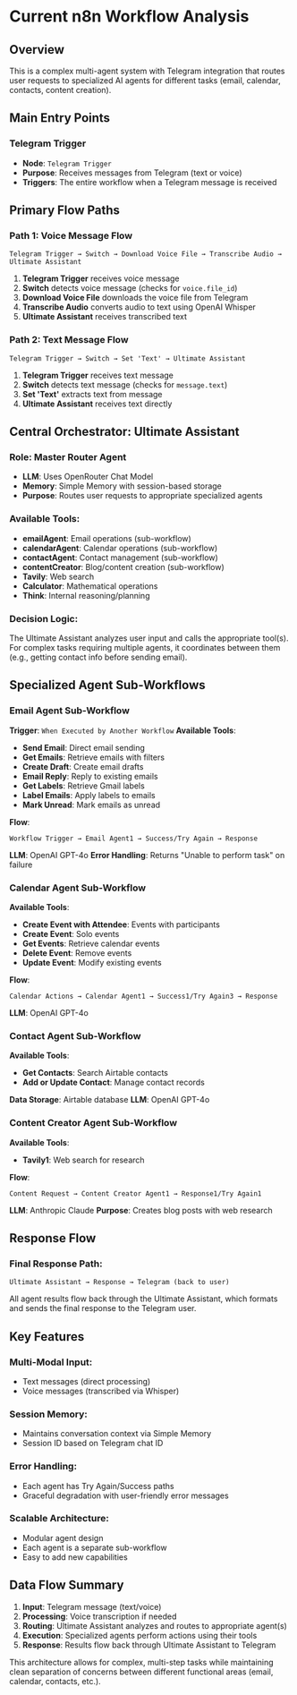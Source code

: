 # Current n8n Workflow Analysis

## Overview
This is a complex multi-agent system with Telegram integration that routes user requests to specialized AI agents for different tasks (email, calendar, contacts, content creation).

## Main Entry Points

### **Telegram Trigger**
- **Node**: `Telegram Trigger`
- **Purpose**: Receives messages from Telegram (text or voice)
- **Triggers**: The entire workflow when a Telegram message is received

## Primary Flow Paths

### **Path 1: Voice Message Flow**
```
Telegram Trigger → Switch → Download Voice File → Transcribe Audio → Ultimate Assistant
```

1. **Telegram Trigger** receives voice message
2. **Switch** detects voice message (checks for `voice.file_id`)
3. **Download Voice File** downloads the voice file from Telegram
4. **Transcribe Audio** converts audio to text using OpenAI Whisper
5. **Ultimate Assistant** receives transcribed text

### **Path 2: Text Message Flow**
```
Telegram Trigger → Switch → Set 'Text' → Ultimate Assistant
```

1. **Telegram Trigger** receives text message
2. **Switch** detects text message (checks for `message.text`)
3. **Set 'Text'** extracts text from message
4. **Ultimate Assistant** receives text directly

## Central Orchestrator: Ultimate Assistant

### **Role**: Master Router Agent
- **LLM**: Uses OpenRouter Chat Model
- **Memory**: Simple Memory with session-based storage
- **Purpose**: Routes user requests to appropriate specialized agents

### **Available Tools**:
- **emailAgent**: Email operations (sub-workflow)
- **calendarAgent**: Calendar operations (sub-workflow)  
- **contactAgent**: Contact management (sub-workflow)
- **contentCreator**: Blog/content creation (sub-workflow)
- **Tavily**: Web search
- **Calculator**: Mathematical operations
- **Think**: Internal reasoning/planning

### **Decision Logic**:
The Ultimate Assistant analyzes user input and calls the appropriate tool(s). For complex tasks requiring multiple agents, it coordinates between them (e.g., getting contact info before sending email).

## Specialized Agent Sub-Workflows

### **Email Agent Sub-Workflow**
**Trigger**: `When Executed by Another Workflow`
**Available Tools**:
- **Send Email**: Direct email sending
- **Get Emails**: Retrieve emails with filters
- **Create Draft**: Create email drafts
- **Email Reply**: Reply to existing emails
- **Get Labels**: Retrieve Gmail labels
- **Label Emails**: Apply labels to emails
- **Mark Unread**: Mark emails as unread

**Flow**:
```
Workflow Trigger → Email Agent1 → Success/Try Again → Response
```

**LLM**: OpenAI GPT-4o
**Error Handling**: Returns "Unable to perform task" on failure

### **Calendar Agent Sub-Workflow**
**Available Tools**:
- **Create Event with Attendee**: Events with participants
- **Create Event**: Solo events
- **Get Events**: Retrieve calendar events
- **Delete Event**: Remove events
- **Update Event**: Modify existing events

**Flow**:
```
Calendar Actions → Calendar Agent1 → Success1/Try Again3 → Response
```

**LLM**: OpenAI GPT-4o

### **Contact Agent Sub-Workflow**
**Available Tools**:
- **Get Contacts**: Search Airtable contacts
- **Add or Update Contact**: Manage contact records

**Data Storage**: Airtable database
**LLM**: OpenAI GPT-4o

### **Content Creator Agent Sub-Workflow**
**Available Tools**:
- **Tavily1**: Web search for research

**Flow**:
```
Content Request → Content Creator Agent1 → Response1/Try Again1
```

**LLM**: Anthropic Claude
**Purpose**: Creates blog posts with web research

## Response Flow

### **Final Response Path**:
```
Ultimate Assistant → Response → Telegram (back to user)
```

All agent results flow back through the Ultimate Assistant, which formats and sends the final response to the Telegram user.

## Key Features

### **Multi-Modal Input**:
- Text messages (direct processing)
- Voice messages (transcribed via Whisper)

### **Session Memory**:
- Maintains conversation context via Simple Memory
- Session ID based on Telegram chat ID

### **Error Handling**:
- Each agent has Try Again/Success paths
- Graceful degradation with user-friendly error messages

### **Scalable Architecture**:
- Modular agent design
- Each agent is a separate sub-workflow
- Easy to add new capabilities

## Data Flow Summary

1. **Input**: Telegram message (text/voice)
2. **Processing**: Voice transcription if needed
3. **Routing**: Ultimate Assistant analyzes and routes to appropriate agent(s)
4. **Execution**: Specialized agents perform actions using their tools
5. **Response**: Results flow back through Ultimate Assistant to Telegram

This architecture allows for complex, multi-step tasks while maintaining clean separation of concerns between different functional areas (email, calendar, contacts, etc.).